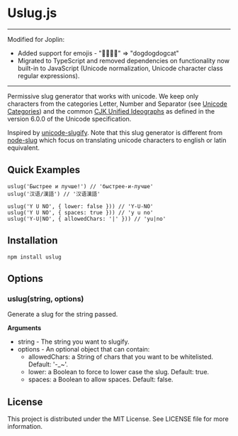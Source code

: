 # Uslug.js

* * *

Modified for Joplin:

- Added support for emojis - "🐶🐶🐶🐱" => "dogdogdogcat"
- Migrated to TypeScript and removed dependencies on functionality now built-in to JavaScript (Unicode normalization, Unicode character class regular expressions).

* * *

Permissive slug generator that works with unicode.
We keep only characters from the categories Letter, Number and Separator (see [Unicode Categories](http://www.unicode.org/versions/Unicode6.0.0/ch04.pdf))
and the common [CJK Unified Ideographs](http://www.unicode.org/versions/Unicode6.0.0/ch12.pdf) as defined in the version 6.0.0 of the Unicode specification.

Inspired by [unicode-slugify](https://github.com/mozilla/unicode-slugify).
Note that this slug generator is different from [node-slug](https://github.com/dodo/node-slug) which focus on translating unicode characters to english or latin equivalent.


## Quick Examples

    uslug('Быстрее и лучше!') // 'быстрее-и-лучше'
    uslug('汉语/漢語') // '汉语漢語'

    uslug('Y U NO', { lower: false })) // 'Y-U-NO'
    uslug('Y U NO', { spaces: true })) // 'y u no'
    uslug('Y-U|NO', { allowedChars: '|' })) // 'yu|no'


## Installation

    npm install uslug


## Options

### uslug(string, options)

Generate a slug for the string passed.

__Arguments__

* string - The string you want to slugify.
* options - An optional object that can contain:  
    * allowedChars: a String of chars that you want to be whitelisted. Default: '-_~'.  
    * lower: a Boolean to force to lower case the slug. Default: true.  
    * spaces: a Boolean to allow spaces. Default: false.  


## License

This project is distributed under the MIT License. See LICENSE file for more information.